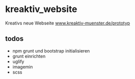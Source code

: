 # kreaktiv_website
Kreativs neue Webseite
www.kreaktiv-muenster.de/prototyp

## todos
* npm grunt und bootstrap initialisieren
* grunt einrichten
 * uglify
 * imagemin
 * scss
